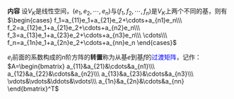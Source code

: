 **内容**
设$V_K$是线性空间，$(e_1,e_2,\cdots,e_n)$与$(f_1,f_2,\cdots,f_n)$是$V_K$上两个不同的基，则有
$\begin{cases}
f_1=a_{11}e_1+a_{21}e_2+\cdots+a_{n1}e_n\\\ 
f_2=a_{12}e_1+a_{21}e_2+\cdots+a_{n2}e_n\\\ 
f_3=a_{13}e_1+a_{23}e_2+\cdots+a_{n3}e_n\\\ 
\cdots\\\ 
f_n=a_{1n}e_1+a_{2n}e_2+\cdots+a_{nn}e_n
\end{cases}$

$e_i$前面的系数构成的$n$阶方阵的**转置**称为从基$e$到基$f$的<font color=blue>过渡矩阵</font>，记作：$A=\begin{bmatrix}
a_{11}&a_{21}&\cdots&a_{n1}\\\ 
a_{12}&a_{22}&\cdots&a_{n2}\\\ 
a_{13}&a_{23}&\cdots&a_{n3}\\\ 
\vdots&\vdots&\ddots&\vdots\\\ 
a_{1n}&a_{2n}&\cdots&a_{nn}
\end{bmatrix}^T$

